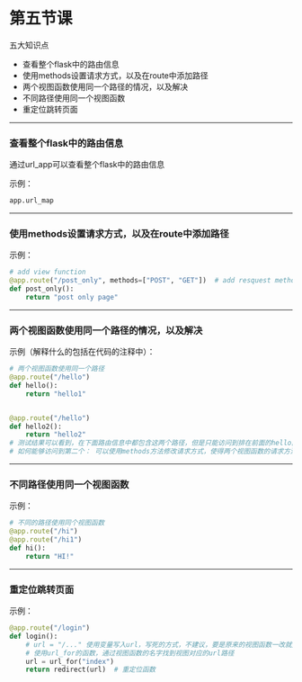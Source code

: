 # 第五节课



五大知识点

* 查看整个flask中的路由信息
* 使用methods设置请求方式，以及在route中添加路径
* 两个视图函数使用同一个路径的情况，以及解决
* 不同路径使用同一个视图函数
* 重定位跳转页面

---

### 查看整个flask中的路由信息

通过url_app可以查看整个flask中的路由信息

示例：

```python
app.url_map
```

---

### 使用methods设置请求方式，以及在route中添加路径

示例：

```python
# add view function
@app.route("/post_only", methods=["POST", "GET"])  # add resquest method
def post_only():
    return "post only page"
```

---

### 两个视图函数使用同一个路径的情况，以及解决

示例（解释什么的包括在代码的注释中）：

```python
# 两个视图函数使用同一个路径
@app.route("/hello")
def hello():
    return "hello1"


@app.route("/hello")
def hello2():
    return "hello2"
# 测试结果可以看到，在下面路由信息中都包含这两个路径，但是只能访问到排在前面的hello函数
# 如何能够访问到第二个： 可以使用methods方法修改请求方式，使得两个视图函数的请求方法不一样

```

---

### 不同路径使用同一个视图函数

示例：

```python
# 不同的路径使用同个视图函数
@app.route("/hi")
@app.route("/hi1")
def hi():
    return "HI!"
```

---

### 重定位跳转页面

示例：

```python
@app.route("/login")
def login():
    # url = "/..." 使用变量写入url，写死的方式，不建议，要是原来的视图函数一改就完蛋了
    # 使用url_for的函数，通过视图函数的名字找到视图对应的url路径
    url = url_for("index")
    return redirect(url)  # 重定位函数
```

